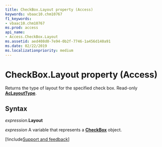 ```yaml
---
title: CheckBox.Layout property (Access)
keywords: vbaac10.chm10767
f1_keywords:
- vbaac10.chm10767
ms.prod: access
api_name:
- Access.CheckBox.Layout
ms.assetid: aed408d0-7e94-0b2f-7746-1a456d140a91
ms.date: 02/22/2019
ms.localizationpriority: medium
---
```



# CheckBox.Layout property (Access)

Returns the type of layout for the specified check box. Read-only **[AcLayoutType](Access.AcLayoutType.md)**.


## Syntax

_expression_.**Layout**

_expression_ A variable that represents a **[CheckBox](Access.CheckBox.md)** object.




[!include[Support and feedback](~/includes/feedback-boilerplate.md)]